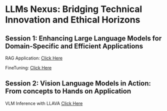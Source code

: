 # LLMs Nexus: Bridging Technical Innovation and Ethical Horizons​

## Session 1: Enhancing Large Language Models for Domain-Specific and Efficient Applications​

RAG Application: [Click Here](https://www.kaggle.com/code/awalahmed/building-rag-using-mistral-faiss-v2)


FineTuning: [Click Here](https://colab.research.google.com/drive/1XEZk2Zna_gKfLrMIS-5ylCAc_m4ARPG8?usp=sharing)

## Session 2: Vision Language Models in Action: From concepts to Hands on Application
VLM Inference with LLAVA [Click Here](https://colab.research.google.com/drive/1z4BnS_0G0ffp_ThiFNPyz8WlJMyD6ms2?usp=sharing)

